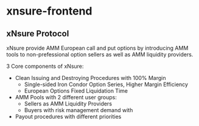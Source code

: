 # xnsure-frontend

## xNsure Protocol

xNsure provide AMM European call and put options by introducing AMM tools to non-prefessional option sellers as well as AMM liquidity providers. 

3 Core components of xNsure:

- Clean Issuing and Destroying Procedures with 100% Margin
  - Single-sided Iron Condor Option Series, Higher Margin Efficiency
  - European Options Fixed Liquidation Time
- AMM Pools with 2 different user groups:
  - Sellers as AMM Liquidity Providers 
  - Buyers with risk management demand with 
- Payout procedures with different priorities

